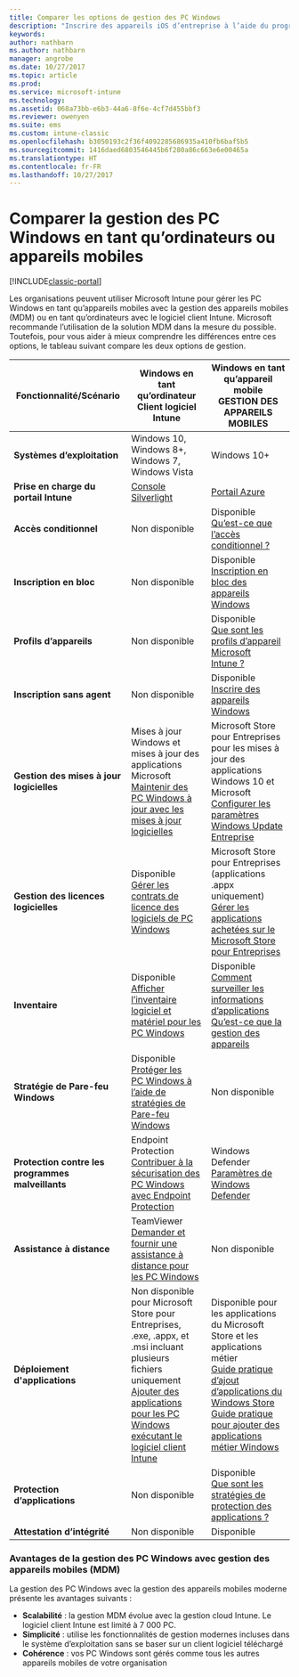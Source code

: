 ```yaml
---
title: Comparer les options de gestion des PC Windows
description: "Inscrire des appareils iOS d’entreprise à l’aide du programme d’inscription des appareils Apple ou d’Apple Configurator"
keywords: 
author: nathbarn
ms.author: nathbarn
manager: angrobe
ms.date: 10/27/2017
ms.topic: article
ms.prod: 
ms.service: microsoft-intune
ms.technology: 
ms.assetid: 068a73bb-e6b3-44a6-8f6e-4cf7d455bbf3
ms.reviewer: owenyen
ms.suite: ems
ms.custom: intune-classic
ms.openlocfilehash: b3050193c2f36f4092285686935a410fb6baf5b5
ms.sourcegitcommit: 1416daed6803546445b6f280a86c663e6e00465a
ms.translationtype: HT
ms.contentlocale: fr-FR
ms.lasthandoff: 10/27/2017
---
```

# <a name="compare-managing-windows-pcs-as-computers-or-mobile-devices"></a>Comparer la gestion des PC Windows en tant qu’ordinateurs ou appareils mobiles

[!INCLUDE[classic-portal](../includes/classic-portal.md)]

Les organisations peuvent utiliser Microsoft Intune pour gérer les PC Windows en tant qu’appareils mobiles avec la gestion des appareils mobiles (MDM) ou en tant qu’ordinateurs avec le logiciel client Intune.  Microsoft recommande l’utilisation de la solution MDM dans la mesure du possible. Toutefois, pour vous aider à mieux comprendre les différences entre ces options, le tableau suivant compare les deux options de gestion.

|**Fonctionnalité/Scénario** |**Windows en tant qu’ordinateur**<br>Client logiciel Intune | **Windows en tant qu’appareil mobile**<br>GESTION DES APPAREILS MOBILES |
|--------------|-------------------------------|-------------------------------|
|**Systèmes d’exploitation** |Windows 10, Windows 8+, Windows 7, Windows Vista | Windows 10+ |
|**Prise en charge du portail Intune** |[Console Silverlight](https://manage.microsoft.com)|[Portail Azure](https://portal.azure.com) |
|**Accès conditionnel**|Non disponible|Disponible <br>[Qu’est-ce que l’accès conditionnel ?](https://docs.microsoft.com/intune-azure/conditional-access/what-is-conditional-access)|
|**Inscription en bloc**|Non disponible|Disponible <br>[Inscription en bloc des appareils Windows](https://docs.microsoft.com/intune-azure/enroll-devices/bulk-enroll-windows)|
|**Profils d’appareils**|Non disponible|Disponible <br>[Que sont les profils d’appareil Microsoft Intune ?](https://docs.microsoft.com/intune-azure/configure-devices/what-are-device-profiles)|
|**Inscription sans agent**|Non disponible |Disponible<br>[Inscrire des appareils Windows](https://docs.microsoft.com/intune-azure/enroll-devices/enroll-windows-devices)|
|**Gestion des mises à jour logicielles**| Mises à jour Windows et mises à jour des applications Microsoft<br>[Maintenir des PC Windows à jour avec les mises à jour logicielles](https://docs.microsoft.com/intune/deploy-use/keep-windows-pcs-up-to-date-with-software-updates-in-microsoft-intune)|Microsoft Store pour Entreprises pour les mises à jour des applications Windows 10 et Microsoft<br> [Configurer les paramètres Windows Update Entreprise](https://docs.microsoft.com/intune-azure/configure-devices/how-to-configure-windows-update-for-business) |
|**Gestion des licences logicielles**|Disponible <br>[Gérer les contrats de licence des logiciels de PC Windows](https://docs.microsoft.com/intune/deploy-use/manage-license-agreements-for-windows-pc-software-in-microsoft-intune)|Microsoft Store pour Entreprises (applications .appx uniquement)<br>[Gérer les applications achetées sur le Microsoft Store pour Entreprises](https://docs.microsoft.com/intune-azure/manage-apps/wsfb-apps)|
|**Inventaire**|Disponible <br>[Afficher l’inventaire logiciel et matériel pour les PC Windows](https://docs.microsoft.com/intune/deploy-use/view-hardware-and-software-inventory-for-windows-pcs-in-microsoft-intune)|Disponible <br>[Comment surveiller les informations d’applications](https://docs.microsoft.com/intune/apps-monitor)<br>[Qu’est-ce que la gestion des appareils](https://docs.microsoft.com/intune/device-management)|
|**Stratégie de Pare-feu Windows**|Disponible <br>[Protéger les PC Windows à l’aide de stratégies de Pare-feu Windows](https://docs.microsoft.com/intune/deploy-use/help-protect-windows-pcs-using-windows-firewall-policies-in-microsoft-intune) |Non disponible|
|**Protection contre les programmes malveillants**|Endpoint Protection<br>[Contribuer à la sécurisation des PC Windows avec Endpoint Protection](https://docs.microsoft.com/intune/deploy-use/help-secure-windows-pcs-with-endpoint-protection-for-microsoft-intune)|Windows Defender<br>[Paramètres de Windows Defender](https://docs.microsoft.com/intune-azure/configure-devices/custom-for-windows-10#windows-defender-settings)|
|**Assistance à distance** |TeamViewer<br>[Demander et fournir une assistance à distance pour les PC Windows](https://docs.microsoft.com/intune/deploy-use/request-and-provide-remote-assistance-for-windows-pcs-in-microsoft-intune)|Non disponible |
|**Déploiement d'applications** | Non disponible pour Microsoft Store pour Entreprises,<br>.exe, .appx, et .msi incluant plusieurs fichiers uniquement<br>[Ajouter des applications pour les PC Windows exécutant le logiciel client Intune](https://docs.microsoft.com/intune/deploy-use/add-apps-for-windows-pcs-in-microsoft-intune)|Disponible pour les applications du Microsoft Store et les applications métier<br>[Guide pratique d’ajout d’applications du Windows Store](https://docs.microsoft.com/intune/store-apps-windows)<br>[Guide pratique pour ajouter des applications métier Windows](https://docs.microsoft.com/intune/lob-apps-windows)|
|**Protection d’applications**|Non disponible|Disponible <br>[Que sont les stratégies de protection des applications ?](https://docs.microsoft.com/intune-azure/manage-apps/what-is-app-protection-policy)|
|**Attestation d’intégrité**|Non disponible|Disponible|


### <a name="advantages-of-mdm-windows-pc-management"></a>Avantages de la gestion des PC Windows avec gestion des appareils mobiles (MDM)
La gestion des PC Windows avec la gestion des appareils mobiles moderne présente les avantages suivants :
- **Scalabilité** : la gestion MDM évolue avec la gestion cloud Intune. Le logiciel client Intune est limité à 7 000 PC.
- **Simplicité** : utilise les fonctionnalités de gestion modernes incluses dans le système d’exploitation sans se baser sur un client logiciel téléchargé
- **Cohérence** : vos PC Windows sont gérés comme tous les autres appareils mobiles de votre organisation
<!-- - **Cloud optimization** - -->
